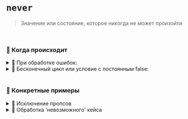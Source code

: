 # `never`
> Значение или состояние, которое никогда не может произойти

<br>

### 🚩 Когда происходит

  <details>
   <summary>🔹 При обработке ошибок:</summary>
    
  <br>
      
  ```typescript
  function throwError(message: string): never {
    throw new Error(message);
  }
  
  const errorMessage = "Something went wrong!";
  throwError(errorMessage); // Вызовет ошибку и завершит выполнение

  ```
  </details>


  <details>
   <summary>🔹 Бесконечный цикл или условие с постоянным false:</summary>
    
  <br>
      
  ```typescript
function infiniteLoop(): never {
    while (true) {
        // Бесконечный цикл
    }
}

  ```
  </details>

<br>

### 🚩 Конкретные примеры


<details>
<summary>🔹 Исключение пропсов</summary>
    
<br>
      
```typescript
export interface StringProps {
    string: string;
    number?: never;
    icon?: never;
}

export interface IconProps {
    icon: ReactElement;
    number?: never;
    string?: never;
}

export interface NumberProps {
    number: number;
    string?: never;
    icon?: never;
}

export type BadgeProps = StringProps | IconProps | NumberProps;

const Badge: FC<BadgeProps> = (props) => {
    return <div {...props}>test</div>;
};

export const TestComponent = () => {
    return (
        <div>
            <Badge number={5} string={"ABC"} />
        </div>
    );
};

```

<br>

❗ Паттерн, когда один компонент может принимать разные наборы пропсов в зависимости от контекста. 

Использование типов "never" в определении интерфейсов помогает контролировать, какие типы пропсов могут быть использованы в каждом случае

</details>

<details>
<summary>🔹 Обработка 'невозможного' кейса</summary>
    
<br>
      
```typescript
type CarBrand = 'lada' | 'bmw' | 'toyta'

interface CarBase {
    year: number,
    brand: CarBrand
}

interface BMW extends CarBase {
    brand: 'bmw',
    climatControl: boolean
}

interface LADA extends CarBase {
    brand: 'lada',
    climatControl: boolean
}

interface TOYTA extends CarBase {
    brand: 'toyta',
    climatControl: boolean
}

type Car = LADA | BMW | TOYTA




function exhaustiveCheck (car: never){
    console.log('Необходимо обработать это значение:', car)
}

function withCar (car: Car) {
    switch(car.brand){
        case 'bmw':
            //do smt
            break

        case 'lada':
            //do smt
            break

        default:
            exhaustiveCheck(car)
            break
    }
}


```

<br>

❗ Паттерн, когда один компонент может принимать разные наборы пропсов в зависимости от контекста. 

Использование типов "never" в определении интерфейсов помогает контролировать, какие типы пропсов могут быть использованы в каждом случае

</details>
